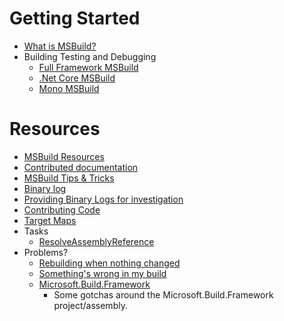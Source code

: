 # Getting Started

 * [What is MSBuild?](https://docs.microsoft.com/en-us/visualstudio/msbuild/msbuild)
 * Building Testing and Debugging
   * [Full Framework MSBuild](wiki/Building-Testing-and-Debugging-on-Full-Framework-MSBuild.md)
   * [.Net Core MSBuild](wiki/Building-Testing-and-Debugging-on-.Net-Core-MSBuild.md)
   * [Mono MSBuild](wiki/Building-Testing-and-Debugging-on-Mono-MSBuild.md)

# Resources
 * [MSBuild Resources](wiki/MSBuild-Resources.md)
 * [Contributed documentation](Contributions/README.md)
 * [MSBuild Tips & Tricks](wiki/MSBuild-Tips-&-Tricks.md)
 * [Binary log](wiki/Binary-Log.md)
 * [Providing Binary Logs for investigation](wiki/Providing-Binary-Logs.md)
 * [Contributing Code](wiki/Contributing-Code.md)
 * [Target Maps](wiki/Target-Maps.md)
 * Tasks
   * [ResolveAssemblyReference](wiki/ResolveAssemblyReference.md)
 * Problems?
   * [Rebuilding when nothing changed](wiki/Rebuilding-when-nothing-changed.md)
   * [Something's wrong in my build](wiki/Something's-wrong-in-my-build.md)
   * [Microsoft.Build.Framework](wiki/Microsoft.Build.Framework.md)
     *  Some gotchas around the Microsoft.Build.Framework project/assembly.

